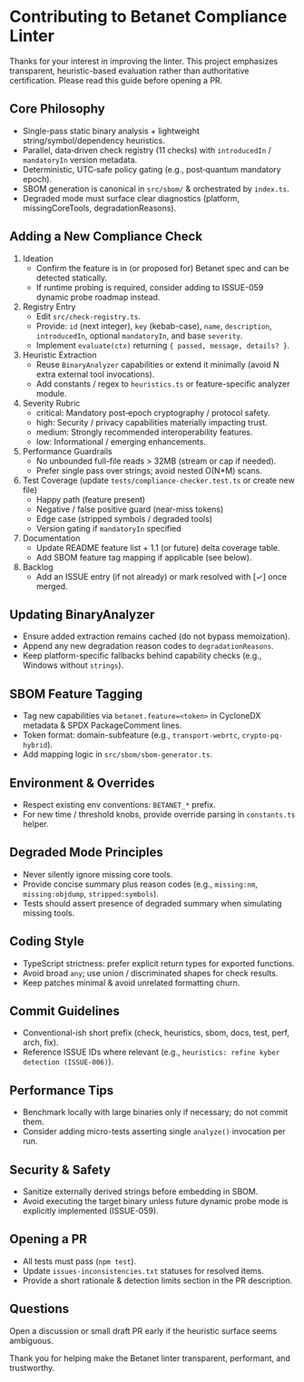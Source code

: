# Contributing to Betanet Compliance Linter

Thanks for your interest in improving the linter. This project emphasizes transparent, heuristic-based evaluation rather than authoritative certification. Please read this guide before opening a PR.

## Core Philosophy
- Single-pass static binary analysis + lightweight string/symbol/dependency heuristics.
- Parallel, data‑driven check registry (11 checks) with `introducedIn` / `mandatoryIn` version metadata.
- Deterministic, UTC‑safe policy gating (e.g., post‑quantum mandatory epoch).
- SBOM generation is canonical in `src/sbom/` & orchestrated by `index.ts`.
- Degraded mode must surface clear diagnostics (platform, missingCoreTools, degradationReasons).

## Adding a New Compliance Check
1. Ideation
   - Confirm the feature is in (or proposed for) Betanet spec and can be detected statically.
   - If runtime probing is required, consider adding to ISSUE-059 dynamic probe roadmap instead.
2. Registry Entry
   - Edit `src/check-registry.ts`.
   - Provide: `id` (next integer), `key` (kebab-case), `name`, `description`, `introducedIn`, optional `mandatoryIn`, and base `severity`.
   - Implement `evaluate(ctx)` returning `{ passed, message, details? }`.
3. Heuristic Extraction
   - Reuse `BinaryAnalyzer` capabilities or extend it minimally (avoid N extra external tool invocations).
   - Add constants / regex to `heuristics.ts` or feature-specific analyzer module.
4. Severity Rubric
   - critical: Mandatory post‑epoch cryptography / protocol safety.
   - high: Security / privacy capabilities materially impacting trust.
   - medium: Strongly recommended interoperability features.
   - low: Informational / emerging enhancements.
5. Performance Guardrails
   - No unbounded full-file reads > 32MB (stream or cap if needed).
   - Prefer single pass over strings; avoid nested O(N*M) scans.
6. Test Coverage (update `tests/compliance-checker.test.ts` or create new file)
   - Happy path (feature present)
   - Negative / false positive guard (near-miss tokens)
   - Edge case (stripped symbols / degraded tools)
   - Version gating if `mandatoryIn` specified
7. Documentation
   - Update README feature list + 1.1 (or future) delta coverage table.
   - Add SBOM feature tag mapping if applicable (see below).
8. Backlog
   - Add an ISSUE entry (if not already) or mark resolved with [✓] once merged.

## Updating BinaryAnalyzer
- Ensure added extraction remains cached (do not bypass memoization).
- Append any new degradation reason codes to `degradationReasons`.
- Keep platform-specific fallbacks behind capability checks (e.g., Windows without `strings`).

## SBOM Feature Tagging
- Tag new capabilities via `betanet.feature=<token>` in CycloneDX metadata & SPDX PackageComment lines.
- Token format: domain-subfeature (e.g., `transport-webrtc`, `crypto-pq-hybrid`).
- Add mapping logic in `src/sbom/sbom-generator.ts`.

## Environment & Overrides
- Respect existing env conventions: `BETANET_*` prefix.
- For new time / threshold knobs, provide override parsing in `constants.ts` helper.

## Degraded Mode Principles
- Never silently ignore missing core tools.
- Provide concise summary plus reason codes (e.g., `missing:nm`, `missing:objdump`, `stripped:symbols`).
- Tests should assert presence of degraded summary when simulating missing tools.

## Coding Style
- TypeScript strictness: prefer explicit return types for exported functions.
- Avoid broad `any`; use union / discriminated shapes for check results.
- Keep patches minimal & avoid unrelated formatting churn.

## Commit Guidelines
- Conventional-ish short prefix (check, heuristics, sbom, docs, test, perf, arch, fix).
- Reference ISSUE IDs where relevant (e.g., `heuristics: refine kyber detection (ISSUE-006)`).

## Performance Tips
- Benchmark locally with large binaries only if necessary; do not commit them.
- Consider adding micro-tests asserting single `analyze()` invocation per run.

## Security & Safety
- Sanitize externally derived strings before embedding in SBOM.
- Avoid executing the target binary unless future dynamic probe mode is explicitly implemented (ISSUE-059).

## Opening a PR
- All tests must pass (`npm test`).
- Update `issues-inconsistencies.txt` statuses for resolved items.
- Provide a short rationale & detection limits section in the PR description.

## Questions
Open a discussion or small draft PR early if the heuristic surface seems ambiguous.

Thank you for helping make the Betanet linter transparent, performant, and trustworthy.
